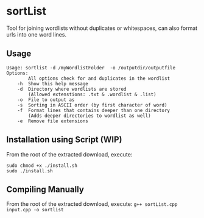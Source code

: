 # sortList
Tool for joining wordlists without duplicates or whitespaces, can also format urls into one word lines.

## Usage
```
Usage: sortlist -d /myWordlistFolder  -o /outputdir/outputfile
Options:
	   	All options check for and duplicates in the wordlist
	-h 	Show this help message
	-d 	Directory where wordlists are stored
	   	(Allowed extenstions: .txt & .wordlist & .list)
	-o 	File to output as
	-s 	Sorting in ASCII order (by first character of word)
	-f 	Format lines that contains deeper than one directory
	   	(Adds deeper directories to wordlist as well)
	-e 	Remove file extensions
```
## Installation using Script (WIP)
From the root of the extracted download, execute:
```
sudo chmod +x ./install.sh
sudo ./install.sh
```
## Compiling Manually
From the root of the extracted download, execute:
`g++ sortList.cpp input.cpp -o sortlist`

